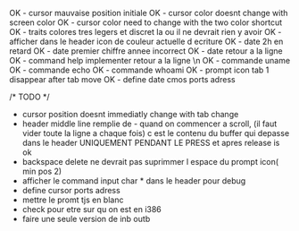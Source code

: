 OK - cursor mauvaise position initiale
OK - cursor color doesnt change with screen color
OK - cursor color need to change with the two color shortcut
OK - traits colores tres legers et discret la ou il ne devrait rien y avoir
OK - afficher dans le header icon de couleur actuelle d ecriture
OK - date 2h en retard
OK - date premier chiffre annee incorrect
OK - date retour a la ligne
OK - command help implementer retour a la ligne \n
OK - commande uname
OK - commande echo
OK - commande whoami
OK - prompt icon tab 1 disappear after tab move
OK - define date cmos ports adress

/* TODO */

- cursor position doesnt immediatly change with tab change
- header middle line remplie de - quand on commencer a scroll, (il faut vider toute la ligne a chaque fois) c est le contenu du buffer qui depasse dans le header UNIQUEMENT PENDANT LE PRESS et apres release is ok
- backspace delete ne devrait pas suprimmer l espace du prompt icon( min pos 2)
- afficher le command input char * dans le header pour debug
- define cursor ports adress
- mettre le promt tjs en blanc
- check pour etre sur qu on est en i386
- faire une seule version de inb outb

